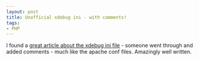 ```yaml
---
layout: post
title: Unofficial xdebug ini - with comments!
tags:
- PHP
---
```

I found a [great article about the xdebug ini file](http://gggeek.altervista.org/2007/11/26/the-completely-unofficial-xdebugini/) - someone went through and added comments - much like the apache conf files.  Amazingly well written.
